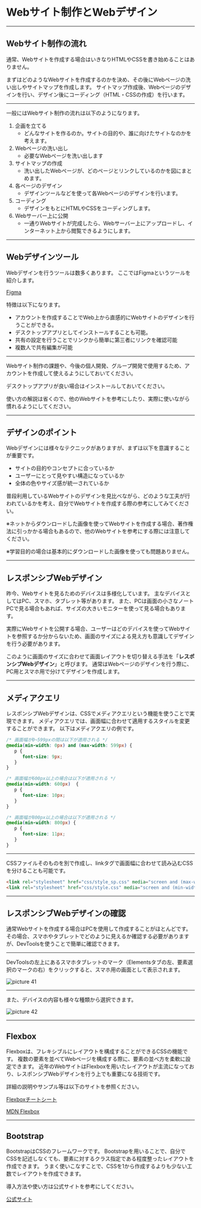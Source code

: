 # Webサイト制作とWebデザイン

---

## Webサイト制作の流れ

通常、Webサイトを作成する場合はいきなりHTMLやCSSを書き始めることはありません。

まずはどのようなWebサイトを作成するのかを決め、その後にWebページの洗い出しやサイトマップを作成します。
サイトマップ作成後、Webページのデザインを行い、デザイン後にコーディング（HTML・CSSの作成）を行います。

---

一般にはWebサイト制作の流れは以下のようになります。

1. 企画を立てる
   * どんなサイトを作るのか。サイトの目的や、誰に向けたサイトなのかを考えます。
2. Webページの洗い出し
   * 必要なWebページを洗い出します
3. サイトマップの作成
   * 洗い出したWebページが、どのページとリンクしているのかを図にまとめます。
4. 各ページのデザイン
   * デザインツールなどを使って各Webページのデザインを行います。
5. コーディング
   * デザインをもとにHTMLやCSSをコーディングします。
6. Webサーバー上に公開
   * 一通りWebサイトが完成したら、Webサーバー上にアップロードし、インターネット上から閲覧できるようにします。

---

## Webデザインツール

Webデザインを行うツールは数多くあります。
ここではFigmaというツールを紹介します。

[Figma](https://www.figma.com/)

特徴は以下になります。

* アカウントを作成することでWeb上から直感的にWebサイトのデザインを行うことができる。
* デスクトップアプリとしてインストールすることも可能。
* 共有の設定を行うことでリンクから簡単に第三者にリンクを確認可能
* 複数人で共有編集が可能

---

Webサイト制作の課題や、今後の個人開発、グループ開発で使用するため、アカウントを作成して使えるようにしておいてください。

デスクトップアプリが良い場合はインストールしておいてください。

使い方の解説は省くので、他のWebサイトを参考にしたり、実際に使いながら慣れるようにしてください。

---

## デザインのポイント

Webデザインには様々なテクニックがありますが、まずは以下を意識することが重要です。

* サイトの目的やコンセプトに合っているか
* ユーザーにとって見やすい構造になっているか
* 全体の色やサイズ感が統一されているか

普段利用しているWebサイトのデザインを見比べながら、どのような工夫が行われているかを考え、自分でWebサイトを作成する際の参考にしてみてください。

※ネットからダウンロードした画像を使ってWebサイトを作成する場合、著作権法に引っかかる場合もあるので、他のWebサイトを参考にする際には注意してください。

※学習目的の場合は基本的にダウンロードした画像を使っても問題ありません。

---

## レスポンシブWebデザイン

昨今、Webサイトを見るためのデバイスは多様化しています。
主なデバイスとしてはPC、スマホ、タブレット等があります。
また、PCは画面の小さなノートPCで見る場合もあれば、サイズの大きいモニターを使って見る場合もあります。

実際にWebサイトを公開する場合、ユーザーはどのデバイスを使ってWebサイトを参照するか分からないため、画面のサイズによる見え方も意識してデザインを行う必要があります。

このように画面のサイズに合わせて画面レイアウトを切り替える手法を「**レスポンシブWebデザイン**」と呼びます。
通常はWebページのデザインを行う際に、PC用とスマホ用で分けてデザインを作成します。

---

## メディアクエリ

レスポンシブWebデザインは、CSSでメディアクエリという機能を使うことで実現できます。
メディアクエリでは、画面幅に合わせて適用するスタイルを変更することができます。
以下はメディアクエリの例です。

```css
/* 画面幅が0~599pxの間は以下が適用される */
@media(min-width: 0px) and (max-width: 599px) {
   p {
      font-size: 9px;
   }
}

/* 画面幅が600px以上の場合は以下が適用される */
@media(min-width: 600px)  {
   p {
      font-size: 10px;
   }
}

/* 画面幅が800px以上の場合は以下が適用される */
@media(min-width: 800px) {
   p {
      font-size: 11px;
   }
}
```

---

CSSファイルそのものを別で作成し、linkタグで画面幅に合わせて読み込むCSSを分けることも可能です。

```html
<link rel="stylesheet" href="css/style_sp.css" media="screen and (max-width: 599px)">
<link rel="stylesheet" href="css/style.css" media="screen and (min-width: 600px)">
```

---

## レスポンシブWebデザインの確認

通常Webサイトを作成する場合はPCを使用して作成することがほとんどです。
その場合、スマホやタブレットでどのように見えるか確認する必要がありますが、DevToolsを使うことで簡単に確認できます。

---

DevToolsの左上にあるスマホタブレットのマーク（Elementsタブの左、要素選択のマークの右）をクリックすると、スマホ用の画面として表示されます。

![picture 41](/images/b8539bf0ce5e01d05b8a09ae7b46fc8b2c504c45af168431c962278a44f34b91.png)  

---

また、デバイスの内容も様々な種類から選択できます。

![picture 42](/images/c56afa36a3a85b6ab9e8f143b90df554a2e177e5e5b4f7f6e4e790d86dbe26cd.png)  

---

## Flexbox

Flexboxは、フレキシブルにレイアウトを構成することができるCSSの機能です。
複数の要素を並べてWebページを構成する際に、要素の並べ方を柔軟に設定できます。
近年のWebサイトはFlexboxを用いたレイアウトが主流になっており、レスポンシブWebデザインを行う上でも重要になる技術です。

詳細の説明やサンプル等は以下のサイトを参照ください。

[Flexboxチートシート](https://www.webcreatorbox.com/tech/css-flexbox-cheat-sheet)

[MDN Flexbox](https://developer.mozilla.org/ja/docs/Web/CSS/CSS_Flexible_Box_Layout/Basic_Concepts_of_Flexbox)

---

## Bootstrap

BootstrapはCSSのフレームワークです。
Bootstrapを用いることで、自分でCSSを記述しなくても、要素に対するクラス指定である程度整ったレイアウトを作成できます。
うまく使いこなすことで、CSSを1から作成するよりも少ない工数でレイアウトを作成できます。

導入方法や使い方は公式サイトを参考にしてください。

[公式サイト](https://getbootstrap.jp/)
